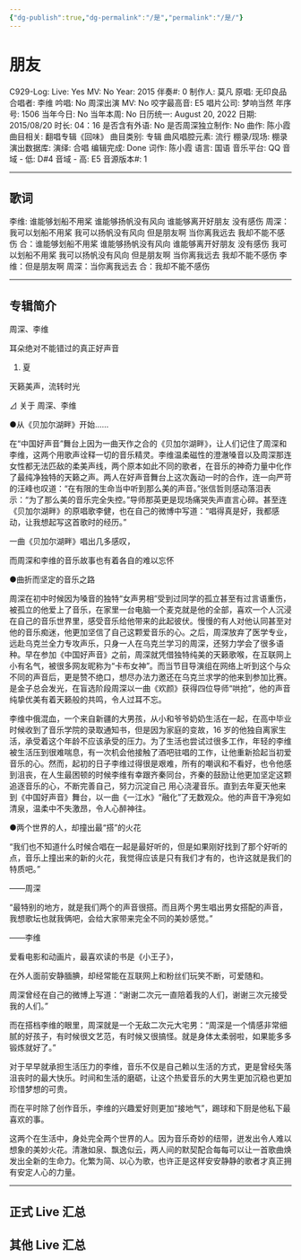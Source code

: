 ```yaml
---
{"dg-publish":true,"dg-permalink":"/是","permalink":"/是/"}
---
```



# 朋友

C929-Log:
Live: Yes
MV: No
Year: 2015
伴奏#: 0
制作人: 莫凡
原唱: 无印良品
合唱者: 李维
吟唱: No
周深出演 MV: No
咬字最高音: E5
唱片公司: 梦响当然
年序号: 1506
当年今日: No
当年本周: No
日历统一: August 20, 2022
日期: 2015/08/20
时长: 04：16
是否含有外语: No
是否周深独立制作: No
曲作: 陈小霞
曲目相关: 翻唱专辑《回味》
曲目类别: 专辑
曲风唱腔元素: 流行
棚录/现场: 棚录
演出数据库:
演绎: 合唱
编辑完成: Done
词作: 陈小霞
语言: 国语
音乐平台: QQ
音域 - 低: D#4
音域 - 高: E5
音源版本#: 1

---

## 歌词

李维: 谁能够划船不用桨
谁能够扬帆没有风向
谁能够离开好朋友
没有感伤
周深：我可以划船不用桨
我可以扬帆没有风向
但是朋友啊
当你离我远去
我却不能不感伤
合：谁能够划船不用桨
谁能够扬帆没有风向
谁能够离开好朋友
没有感伤
我可以划船不用桨
我可以扬帆没有风向
但是朋友啊
当你离我远去
我却不能不感伤
李维：但是朋友啊
周深：当你离我远去
合：我却不能不感伤

---

## 专辑简介

周深、李维

耳朵绝对不能错过的真正好声音

1. 夏

天籁美声，流转时光

⊿ 关于 周深、李维

●从《贝加尔湖畔》开始……

在“中国好声音”舞台上因为一曲天作之合的《贝加尔湖畔》，让人们记住了周深和李维，这两个用歌声诠释一切的音乐精灵。李维温柔磁性的澄澈嗓音以及周深那连女性都无法匹敌的柔美声线，两个原本如此不同的歌者，在音乐的神奇力量中化作了最纯净独特的天籁之声。两人在好声音舞台上这次轰动一时的合作，连一向严苛的汪峰也叹道：“在有限的生命当中听到那么美的声音。”张信哲则感动落泪表示：“为了那么美的音乐完全失控。”导师那英更是现场痛哭失声直言心碎。甚至连《贝加尔湖畔》的原唱歌李健，也在自己的微博中写道：“唱得真是好，我都感动，让我想起写这首歌时的经历。”

一曲《贝加尔湖畔》唱出几多感叹，

而周深和李维的音乐故事也有着各自的难以忘怀

●曲折而坚定的音乐之路

周深在初中时候因为嗓音的独特“女声男相”受到过同学的孤立甚至有过言语重伤，被孤立的他爱上了音乐，在家里一台电脑一个麦克就是他的全部，喜欢一个人沉浸在自己的音乐世界里，感受音乐给他带来的此起彼伏。慢慢的有人对他认同甚至对他的音乐痴迷，他更加坚信了自己这颗爱音乐的心。之后，周深放弃了医学专业，远赴乌克兰全力专攻声乐，只身一人在乌克兰学习的周深，还努力学会了很多语种。早在参加《中国好声音》之前，周深就凭借独特纯美的天籁歌喉，在互联网上小有名气，被很多网友昵称为“卡布女神”。而当节目导演组在网络上听到这个与众不同的声音后，更是赞不绝口，想尽办法力邀还在乌克兰求学的他来到参加比赛。是金子总会发光，在盲选阶段周深以一曲《欢颜》获得四位导师“哄抢”，他的声音纯挚优美有着天籁般的共鸣，令人过耳不忘。

李维中俄混血，一个来自新疆的大男孩，从小和爷爷奶奶生活在一起，在高中毕业时候收到了音乐学院的录取通知书，但是因为家庭的变故，16 岁的他独自离家生活，承受着这个年龄不应该承受的压力。为了生活也尝试过很多工作，年轻的李维被生活压到很难喘息，有一次机会他接触了酒吧驻唱的工作，让他重新拾起当初爱音乐的心。然而，起初的日子李维过得很是艰难，所有的嘲讽和不看好，也令他感到沮丧，在人生最困顿的时候李维有幸跟齐秦同台，齐秦的鼓励让他更加坚定这颗追逐音乐的心，不断完善自己，努力沉淀自己 用心浇灌音乐。直到去年夏天他来到《中国好声音》舞台，以一曲《一江水》“融化”了无数观众。他的声音干净宛如清泉，温柔中不失激昂，令人心醉神往。

●两个世界的人，却撞出最“搭”的火花

“我们也不知道什么时候合唱在一起是最好听的，但是如果刚好找到了那个好听的点，音乐上撞出来的新的火花，我觉得应该是只有我们才有的，也许这就是我们的特质吧。”

——周深

“最特别的地方，就是我们两个的声音很搭。而且两个男生唱出男女搭配的声音，我想歌坛也就我俩吧，会给大家带来完全不同的美妙感觉。”

——李维

爱看电影和动画片，最喜欢读的书是《小王子》，

在外人面前安静腼腆，却经常能在互联网上和粉丝们玩笑不断，可爱随和。

周深曾经在自己的微博上写道：“谢谢二次元一直陪着我的人们，谢谢三次元接受我的人们。”

而在搭档李维的眼里，周深就是一个无敌二次元大宅男：“周深是一个情感非常细腻的好孩子，有时候很文艺范，有时候又很搞怪。就是身体太柔弱啦，如果能多多锻炼就好了。”

对于早早就承担生活压力的李维，音乐不仅是自己赖以生活的方式，更是曾经失落沮丧时的最大快乐。时间和生活的磨砺，让这个热爱音乐的大男生更加沉稳也更加珍惜梦想的可贵。

而在平时除了创作音乐，李维的兴趣爱好则更加“接地气”，踢球和下厨是他私下最喜欢的事。

这两个在生活中，身处完全两个世界的人。因为音乐奇妙的纽带，迸发出令人难以想象的美妙火花。清澈如泉、飘逸似云，两人间的默契配合每每可以让一首歌曲焕发出全新的生命力。化繁为简、以心为歌，也许正是这样安安静静的歌者才真正拥有安定人心的力量。

---

## 正式 Live 汇总

## 其他 Live 汇总
